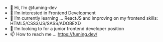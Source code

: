 - 👋 Hi, I’m @fuming-dev
- 👀 I’m interested in Frontend Development
- 🌱 I’m currently learning ... ReactJS and improving on my frontend skills: HTML5/CSS3/JS/SASS/ADOBEXD
- 💞️ I’m looking to for a junior frontend developer position
- 📫 How to reach me ... https://fuming.dev/

<!---
fuming-dev/fuming-dev is a ✨ special ✨ repository because its `README.md` (this file) appears on your GitHub profile.
You can click the Preview link to take a look at your changes.
--->
